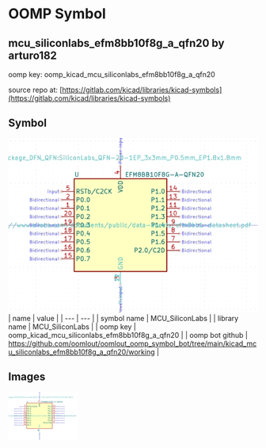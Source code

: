 # OOMP Symbol  
## mcu_siliconlabs_efm8bb10f8g_a_qfn20  by arturo182  
  
oomp key: oomp_kicad_mcu_siliconlabs_efm8bb10f8g_a_qfn20  
  
source repo at: [https://gitlab.com/kicad/libraries/kicad-symbols](https://gitlab.com/kicad/libraries/kicad-symbols)  
## Symbol  
  
[![working.png](working_600.png)](working.png)  
| name | value | 
| --- | --- | 
| symbol name | MCU_SiliconLabs | 
| library name | MCU_SiliconLabs | 
| oomp key | oomp_kicad_mcu_siliconlabs_efm8bb10f8g_a_qfn20 | 
| oomp bot github | https://github.com/oomlout/oomlout_oomp_symbol_bot/tree/main/kicad_mcu_siliconlabs_efm8bb10f8g_a_qfn20/working | 
## Images  
  
[![working.png](working_140.png)](working.png)  

